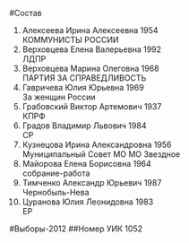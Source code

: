 #Состав
1. Алексеева Ирина Алексеевна 1954   
    КОММУНИСТЫ РОССИИ
2. Верховцева Елена Валерьевна 1992   
    ЛДПР
3. Верховцева Марина Олеговна 1968   
    ПАРТИЯ ЗА СПРАВЕДЛИВОСТЬ
4. Гавричева Юлия Юрьевна 1969   
    За женщин России
5. Грабовский Виктор Артемович 1937   
    КПРФ
6. Градов Владимир Львович 1984   
    СР
7. Кузнецова Ирина Александровна 1956   
    Муниципальный Совет МО МО Звездное
8. Майорова Елена Борисовна 1964   
    собрание-работа
9. Тимченко Александр Юрьевич 1987   
    Чернобыль-Нева
10. Цуранова Юлия Леонидовна 1983   
    ЕР

#Выборы-2012
##Номер УИК
1052